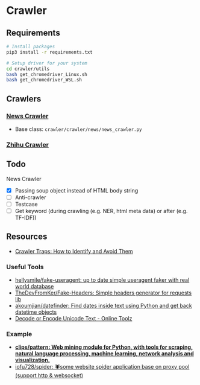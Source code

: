# Crawler

## Requirements

```sh
# Install packages
pip3 install -r requirements.txt

# Setup driver for your system
cd crawler/utils
bash get_chromedriver_Linux.sh
bash get_chromedriver_WSL.sh
```

## Crawlers

### [News Crawler](crawler/crawler/news)

* Base class: `crawler/crawler/news/news_crawler.py`

### [Zhihu Crawler](crawler/crawler/zhihu)

## Todo

News Crawler

* [X] Passing soup object instead of HTML body string
* [ ] Anti-crawler
* [ ] Testcase
* [ ] Get keyword (during crawling (e.g. NER, html meta data) or after (e.g. TF-IDF))

## Resources

* [Crawler Traps: How to Identify and Avoid Them](https://www.contentkingapp.com/academy/crawler-traps/)

### Useful Tools

* [hellysmile/fake-useragent: up to date simple useragent faker with real world database](https://github.com/hellysmile/fake-useragent)
* [TheDevFromKer/Fake-Headers: Simple headers generator for requests lib](https://github.com/TheDevFromKer/Fake-Headers)
* [akoumjian/datefinder: Find dates inside text using Python and get back datetime objects](https://github.com/akoumjian/datefinder)
* [Decode or Encode Unicode Text - Online Toolz](https://www.online-toolz.com/tools/text-unicode-entities-convertor.php)

### Example

* [**clips/pattern: Web mining module for Python, with tools for scraping, natural language processing, machine learning, network analysis and visualization.**](https://github.com/clips/pattern)
* [iofu728/spider: 🕷some website spider application base on proxy pool (support http & websocket)](https://github.com/iofu728/spider)
